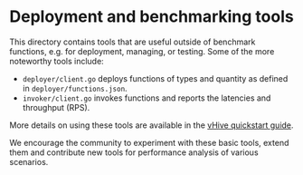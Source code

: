 # Deployment and benchmarking tools

This directory contains tools that are useful outside of benchmark functions, e.g. for deployment,
managing, or testing. Some of the more noteworthy tools include:

* `deployer/client.go` deploys functions of types and quantity as defined in `deployer/functions.json`.
* `invoker/client.go` invokes functions and reports the latencies and throughput (RPS).

More details on using these tools are available in the [vHive quickstart guide](https://github.com/ease-lab/vhive/blob/main/docs/quickstart_guide.md).

We encourage the community to experiment with these basic tools,
extend them and contribute new tools for performance analysis
of various scenarios.
